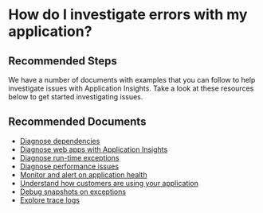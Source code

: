 <properties 
    pageTitle="How do I investigate errors with my application?"
    description="How do I investigate errors with my application?"
    service="microsoft.insights"
    resource="components"
    articleId="insights-investigateerrors"
    authors="debugthings"
    ms.author="jamdavi"
    displayOrder="1018"
    selfHelpType="resource"
    productPesIds="15693"
    supportTopicIds="32632991"
    cloudEnvironments="public, Fairfax"
/>
 
# How do I investigate errors with my application?

## **Recommended Steps**

We have a number of documents with examples that you can follow to help investigate issues with Application Insights. Take a look at these resources below to get started investigating issues.

## **Recommended Documents**

* [Diagnose dependencies](https://docs.microsoft.com/azure/azure-monitor/app/asp-net-dependencies)<br>
* [Diagnose web apps with Application Insights](https://docs.microsoft.com/azure/azure-monitor/app/asp-net-exceptions)<br>
* [Diagnose run-time exceptions](https://docs.microsoft.com/azure/azure-monitor/learn/tutorial-runtime-exceptions)<br>
* [Diagnose performance issues](https://docs.microsoft.com/azure/azure-monitor/learn/tutorial-performance)<br>
* [Monitor and alert on application health](https://docs.microsoft.com/azure/azure-monitor/learn/tutorial-alert)<br>
* [Understand how customers are using your application](https://docs.microsoft.com/azure/azure-monitor/learn/tutorial-users)<br>
* [Debug snapshots on exceptions](https://docs.microsoft.com/azure/azure-monitor/app/snapshot-debugger)<br>
* [Explore trace logs](https://docs.microsoft.com/azure/azure-monitor/app/asp-net-trace-logs)<br>